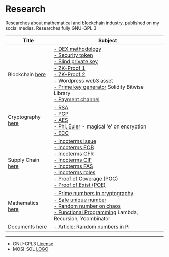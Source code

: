 # Research
Researches about mathematical and blockchain industry, published on my social medias. Researches fully GNU-GPL 3

| Title | Subject |
|----|----|
| Blockchain [here](https://github.com/mosi-arch/research/tree/main/Blockchain) | [- DEX methodology](https://github.com/mosi-arch/research/blob/main/Blockchain/01-dex-methodology.md) <br /> [- Security token](https://github.com/mosi-arch/research/blob/main/Blockchain/02-security-token.md) <br /> [- Blind private key](https://github.com/mosi-arch/research/blob/main/Blockchain/03-blind-private-key.md) <br /> [- ZK-Proof 1](https://github.com/mosi-arch/research/blob/main/Blockchain/04-zk-proof-01.md) <br /> [- ZK-Proof 2](https://github.com/mosi-arch/research/blob/main/Blockchain/05-zk-proof-02.md) <br /> [- Wordpress web3 asset](https://github.com/mosi-arch/research/blob/main/Blockchain/06-wordpress-web3-theme.md) <br /> [- Prime key generator](https://github.com/mosi-arch/research/blob/main/Blockchain/07-prime-key-bitwise.md) Solidity Bitwise Library <br /> [- Payment channel](https://github.com/mosi-arch/research/blob/main/Blockchain/08-payment-channel.md) |
| Cryptography [here](https://github.com/mosi-arch/research/tree/main/CipherPunk) | [- RSA](https://github.com/mosi-arch/research/blob/main/CipherPunk/01-RSA.md) <br /> [- PGP](https://github.com/mosi-arch/research/blob/main/CipherPunk/02-PGP.md) <br /> [- AES](https://github.com/mosi-arch/research/blob/main/CipherPunk/03-AES.md) <br /> [- Phi, Euler](https://github.com/mosi-arch/research/blob/main/CipherPunk/04-Phi-Euler.md) - magical 'e' on encryption <br /> [- ECC](https://github.com/mosi-arch/research/blob/main/CipherPunk/05-ECC.md) |
| Supply Chain [here](https://github.com/mosi-arch/research/tree/main/SupplyChain) | [- Incoterms issue](https://github.com/mosi-arch/research/blob/main/SupplyChain/01-incoterms-issue.md) <br /> [- Incoterms FOB](https://github.com/mosi-arch/research/blob/main/SupplyChain/02-incoterms-FOB.md) <br /> [- Incoterms CFR](https://github.com/mosi-arch/research/blob/main/SupplyChain/03-incoterms-CFR.md) <br /> [- Incoterms CIF](https://github.com/mosi-arch/research/blob/main/SupplyChain/04-incoterms-CIF.md) <br /> [- Incoterms FAS](https://github.com/mosi-arch/research/blob/main/SupplyChain/05-incoterms-FAS.md) <br /> [- Incoterms roles](https://github.com/mosi-arch/research/blob/main/SupplyChain/06-incoterms-roles-example.md) <br /> [- Proof of Coverage (POC)](https://github.com/mosi-arch/research/blob/main/SupplyChain/07-proof-of-coverage.md) <br /> [- Proof of Exist (POE)](https://github.com/mosi-arch/research/blob/main/SupplyChain/08-proof-of-exist.md) |
| Mathematics [here](https://github.com/mosi-arch/research/tree/main/Mathematics) | [- Prime numbers in cryptography](https://github.com/mosi-arch/research/blob/main/Mathematics/01-prime-number-cryptography.md) <br /> [- Safe unique number](https://github.com/mosi-arch/research/blob/main/Mathematics/02-safe-unique-random-number.md) <br /> [- Random number on chaos](https://github.com/mosi-arch/research/blob/main/Mathematics/03-random-chaos-random-matrix.md) <br /> [- Functional Programming](https://github.com/mosi-arch/research/blob/main/Mathematics/04-lambda-recursion-function-programming.md) Lambda, Recursion, Ycombinator |
| Documents [here](https://github.com/mosi-arch/research/tree/main/Documents) | [- Article: Random numbers in Pi](https://github.com/mosi-arch/research/blob/main/Documents/Article%20on%20random%20numbers%20and%20pi%20algorithm.pdf) |

---

- GNU-GPL3 [License](https://github.com/mosi-arch/research/blob/main/LICENSE)
- MOSI-SOL [LOGO](https://github.com/mosi-arch/research/blob/main/MOSiSOL.txt)
